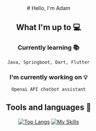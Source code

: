 <div align="center">
  # Hello, I'm Adam
  
  ## What I'm up to :computer:
  ### Currently learning :books:
  `Java, Springboot, Dart, Flutter`
  ### I'm currently working on :bulb:
  `Openai API chatbot assistant`
  
  ## Tools and languages  :wrench:
  [![Top Langs](https://github-readme-stats.vercel.app/api/top-langs/?username=anuraghazra&layout=pie&theme=dracula)](https://github.com/anuraghazra/github-readme-stats) 
  [![My Skills](https://skillicons.dev/icons?i=css,html,react,docker,figma,git,java,js,linux,notion,nodejs,php,py,ts,vscode,flutter&perline=3)](https://skillicons.dev)

</div>
